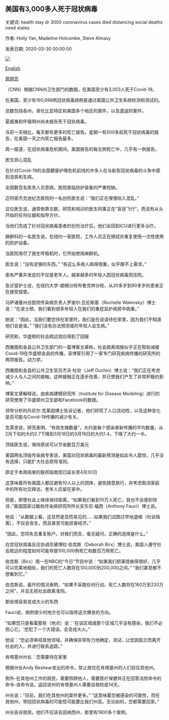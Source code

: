 ## 美国有3,000多人死于冠状病毒

关键词: health stay dr 3000 coronavirus cases died distancing social deaths need states

作者: Holly Yan, Madeline Holcombe, Steve Almasy

发表日期: 2020-03-30 00:00:00

![](https://cdn.cnn.com/cnnnext/dam/assets/200330012544-01-coronavirus-new-york-0329-super-tease.jpg)

[English](More%20than%203%2C000%20people%20in%20the%20US%20have%20died%20from%20coronavirus.md)

[原网页](https://edition.cnn.com/2020/03/30/health/us-coronavirus-updates-monday/index.html)

（CNN）根据CNN州卫生部门的数据，在美国至少有3,003人死于Covid-19。

在美国，至少有160,698例冠状病毒病例是通过美国公共卫生系统检测和测试的。

总数包括各州，哥伦比亚特区和美国多个地区的案件，以及遣返的案件。

夏威夷和怀俄明州尚未报告死于冠状病毒。

与前一天相比，每天都有更多的死亡报告。星期一有500多起死于冠状病毒的报告，在美国一天之内死亡报告最多。

周一报道，在冠状病毒危机期间，美国报告的每五例死亡中，几乎有一例报告。

医生担心混乱

在针对Covid-19的全国健康护理危机前线的许多人在与新型冠状病毒的斗争中感到沮丧和生病。

全国数百名医务人员患病，医院面临防护装备的严重短缺。

迈阿密杰克逊纪念医院的一名创伤医生说：“我们正在慢慢陷入混乱。”

这位医生说，通常依靠文献，研究和培训的医生同事正在“盲目飞行”，而没有从头开始的任何仪器和指导方针。

当他们完成了针对冠状病毒患者的创伤治疗后，他们会回到ICU进行更多治疗。

麻醉科的一名医生说，在纽约一家医院，工作人员正在擦拭并重复使用一次性使用的防护设备。

当医院用尽了救生呼吸机时，它开始使用麻醉机。

医生说：“没有足够的东西。” “有这么多病人病得很重，似乎跟不上需求。”

患有严重并发症的不仅是老年人。越来越多的年轻人因冠状病毒而住院。

急诊室护士说，在纽约大学-朗根分校布鲁克林分校，从20多岁到90多岁的患者正在接受插管。

马萨诸塞州总医院传染病负责人罗谢尔·瓦伦斯基（Rochelle Walensky）博士说：“在波士顿，我们看到很多年轻人在我们的重症监护病房中病重。”

她说：“因此，当我们要您待在家里时，我们是在说请待在家里，因为我们不知道他们会是谁。” “我们没有办法预测谁的年轻人会生病。”

研究称，华盛顿的社会疏远效应得到了回报

西雅图和金县公共卫生部门的一篇博客文章称，社会疏离措施似乎正在帮助减缓Covid-19在华盛顿金县的传播，该博客引用了一家专门研究疾病传播的研究所的两项报告。动力学。

西雅图和金县的公共卫生官员杰夫·杜钦（Jeff Duchin）博士说：“我们正在考虑减少人与人之间的接触，这种接触正在逐步改善，并已使我们产生了非常积极的影响。”

博客文章解释说，由疾病建模研究所（Institute for Disease Modeling）进行的研究使用了华盛顿州卫生部和Facebook的数据。

领导分析的丹尼尔·克莱因博士告诉记者，他们研究了人口流动性，以及这种变化是否可能与Covid-19传播的减少有关。

克莱恩说，研究表明，“有效生殖数量”，大约是每个感染者新传播的平均数量，从2月下旬的大约2.7下降到3月18日的3月18日的大约1.4，下降了大约一半。

顶级医生说，保持原状可以节省数百万美元

美国两名顶级传染病专家说，美国对冠状病毒的最新预测是如此令人震惊，几乎没有选择，只能扩大社会疏导准则。

原定于本周结束的联邦指南现已延长至4月30日

这意味着所有美国人都应避免10人以上的团体，避免随意旅行，并考虑取消家庭中的所有社交拜访。老年人应留在家中。

但是，即使社会上继续保持距离，“如果我们看到10万人死亡，我也不会感到惊讶，”美国国家过敏和传染病研究所所长安东尼·福西（Anthony Fauci）博士说。

他说：“从数据上看，这显然是显而易见的……如果我们试图过早地退缩（社会隔离），不仅会丧生，而且甚至可能损害经济。”

“因此，您将失去重复账户。对我们而言，毫无疑问，正确的选择是什么。”

白宫冠状病毒反应协调员黛博拉·伯克斯（Deborah Birx）博士说，美国人遵守社会疏远的程度如何可能导致100,000例死亡和数百万例死亡。

伯克斯（Birx）周一在NBC的“今日”节目中说：“如果我们把事情做得很好，几乎可以完美地相处，我们的死亡人数将在100,000到200,000之间。” “我们甚至都不想看到它。”

伯克斯说，最坏的情况表明，“如果不采取任何行动，死亡人数将在160万至220万之间”，并且无视社会疏离准则。

那些很容易变成大火的东西

Fauci说，病例很少的地方也可以指导这次爆发的方向。

“如果您只是看着那些（地点）说：'在该区域或那个区域几乎没有感染，我们不必担心它。'您犯了一个大错误。会变成大火。”

他说：“您必须审视其他领域，并确保非常有力地确定，测试...让您因孤立而离开社会的人，并进行联系追踪。”

肯塔基州州长：您需要待在家里

根据州长Andy Beshear发出的命令，禁止居住在肯塔基州的人们前往其他州。

例外-在其他州工作的居民，需要照顾他人，需要医疗保健并正在回答法院命令的命令-该命令说，返回该州的肯塔基州人需要自我检疫14天。

州长说：“目前，我们在其他州的案件更多。” “这意味着您被感染的可能性，而在其他州，带回冠状病毒的可能性可能要比我们州高。无论如何，您都需要回家。”

州长告诉居民，他们不应该去田纳西州，那里有1800多个案例。